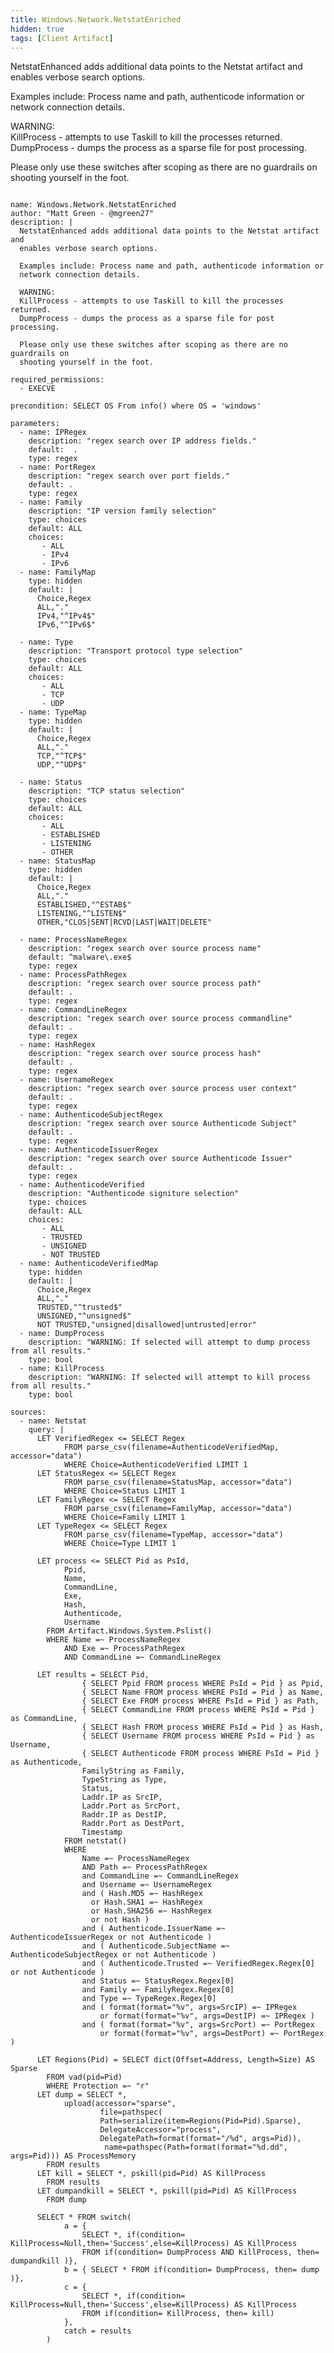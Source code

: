 ```yaml
---
title: Windows.Network.NetstatEnriched
hidden: true
tags: [Client Artifact]
---
```


NetstatEnhanced adds additional data points to the Netstat artifact and
enables verbose search options.

Examples include: Process name and path, authenticode information or
network connection details.

WARNING:  
KillProcess - attempts to use Taskill to kill the processes returned.  
DumpProcess - dumps the process as a sparse file for post processing.  

Please only use these switches after scoping as there are no guardrails on 
shooting yourself in the foot.


<pre><code class="language-yaml">
name: Windows.Network.NetstatEnriched
author: "Matt Green - @mgreen27"
description: |
  NetstatEnhanced adds additional data points to the Netstat artifact and
  enables verbose search options.

  Examples include: Process name and path, authenticode information or
  network connection details.
  
  WARNING:  
  KillProcess - attempts to use Taskill to kill the processes returned.  
  DumpProcess - dumps the process as a sparse file for post processing.  
  
  Please only use these switches after scoping as there are no guardrails on 
  shooting yourself in the foot.

required_permissions:
  - EXECVE
  
precondition: SELECT OS From info() where OS = 'windows'

parameters:
  - name: IPRegex
    description: "regex search over IP address fields."
    default:  .
    type: regex
  - name: PortRegex
    description: "regex search over port fields."
    default: .
    type: regex
  - name: Family
    description: "IP version family selection"
    type: choices
    default: ALL
    choices:
       - ALL
       - IPv4
       - IPv6
  - name: FamilyMap
    type: hidden
    default: |
      Choice,Regex
      ALL,"."
      IPv4,"^IPv4$"
      IPv6,"^IPv6$"

  - name: Type
    description: "Transport protocol type selection"
    type: choices
    default: ALL
    choices:
       - ALL
       - TCP
       - UDP
  - name: TypeMap
    type: hidden
    default: |
      Choice,Regex
      ALL,"."
      TCP,"^TCP$"
      UDP,"^UDP$"

  - name: Status
    description: "TCP status selection"
    type: choices
    default: ALL
    choices:
       - ALL
       - ESTABLISHED
       - LISTENING
       - OTHER
  - name: StatusMap
    type: hidden
    default: |
      Choice,Regex
      ALL,"."
      ESTABLISHED,"^ESTAB$"
      LISTENING,"^LISTEN$"
      OTHER,"CLOS|SENT|RCVD|LAST|WAIT|DELETE"

  - name: ProcessNameRegex
    description: "regex search over source process name"
    default: ^malware\.exe$
    type: regex
  - name: ProcessPathRegex
    description: "regex search over source process path"
    default: .
    type: regex
  - name: CommandLineRegex
    description: "regex search over source process commandline"
    default: .
    type: regex
  - name: HashRegex
    description: "regex search over source process hash"
    default: .
    type: regex
  - name: UsernameRegex
    description: "regex search over source process user context"
    default: .
    type: regex
  - name: AuthenticodeSubjectRegex
    description: "regex search over source Authenticode Subject"
    default: .
    type: regex
  - name: AuthenticodeIssuerRegex
    description: "regex search over source Authenticode Issuer"
    default: .
    type: regex
  - name: AuthenticodeVerified
    description: "Authenticode signiture selection"
    type: choices
    default: ALL
    choices:
       - ALL
       - TRUSTED
       - UNSIGNED
       - NOT TRUSTED
  - name: AuthenticodeVerifiedMap
    type: hidden
    default: |
      Choice,Regex
      ALL,"."
      TRUSTED,"^trusted$"
      UNSIGNED,"^unsigned$"
      NOT TRUSTED,"unsigned|disallowed|untrusted|error"
  - name: DumpProcess
    description: "WARNING: If selected will attempt to dump process from all results."
    type: bool
  - name: KillProcess
    description: "WARNING: If selected will attempt to kill process from all results."
    type: bool
    
sources:
  - name: Netstat
    query: |
      LET VerifiedRegex <= SELECT Regex
            FROM parse_csv(filename=AuthenticodeVerifiedMap, accessor="data")
            WHERE Choice=AuthenticodeVerified LIMIT 1
      LET StatusRegex <= SELECT Regex
            FROM parse_csv(filename=StatusMap, accessor="data")
            WHERE Choice=Status LIMIT 1
      LET FamilyRegex <= SELECT Regex
            FROM parse_csv(filename=FamilyMap, accessor="data")
            WHERE Choice=Family LIMIT 1
      LET TypeRegex <= SELECT Regex
            FROM parse_csv(filename=TypeMap, accessor="data")
            WHERE Choice=Type LIMIT 1

      LET process <= SELECT Pid as PsId,
            Ppid,
            Name,
            CommandLine,
            Exe,
            Hash,
            Authenticode,
            Username
        FROM Artifact.Windows.System.Pslist()
        WHERE Name =~ ProcessNameRegex
            AND Exe =~ ProcessPathRegex
            AND CommandLine =~ CommandLineRegex

      LET results = SELECT Pid,
                { SELECT Ppid FROM process WHERE PsId = Pid } as Ppid,
                { SELECT Name FROM process WHERE PsId = Pid } as Name,
                { SELECT Exe FROM process WHERE PsId = Pid } as Path,
                { SELECT CommandLine FROM process WHERE PsId = Pid } as CommandLine,
                { SELECT Hash FROM process WHERE PsId = Pid } as Hash,
                { SELECT Username FROM process WHERE PsId = Pid } as Username,
                { SELECT Authenticode FROM process WHERE PsId = Pid } as Authenticode,
                FamilyString as Family,
                TypeString as Type,
                Status,
                Laddr.IP as SrcIP, 
                Laddr.Port as SrcPort,
                Raddr.IP as DestIP, 
                Raddr.Port as DestPort,
                Timestamp
            FROM netstat()
            WHERE 
                Name =~ ProcessNameRegex
                AND Path =~ ProcessPathRegex
                and CommandLine =~ CommandLineRegex
                and Username =~ UsernameRegex
                and ( Hash.MD5 =~ HashRegex
                  or Hash.SHA1 =~ HashRegex
                  or Hash.SHA256 =~ HashRegex
                  or not Hash )
                and ( Authenticode.IssuerName =~ AuthenticodeIssuerRegex or not Authenticode )
                and ( Authenticode.SubjectName =~ AuthenticodeSubjectRegex or not Authenticode )
                and ( Authenticode.Trusted =~ VerifiedRegex.Regex[0] or not Authenticode )
                and Status =~ StatusRegex.Regex[0]
                and Family =~ FamilyRegex.Regex[0]
                and Type =~ TypeRegex.Regex[0]
                and ( format(format="%v", args=SrcIP) =~ IPRegex
                    or format(format="%v", args=DestIP) =~ IPRegex )
                and ( format(format="%v", args=SrcPort) =~ PortRegex
                    or format(format="%v", args=DestPort) =~ PortRegex )
    
      LET Regions(Pid) = SELECT dict(Offset=Address, Length=Size) AS Sparse
        FROM vad(pid=Pid)
        WHERE Protection =~ "r"
      LET dump = SELECT *,
            upload(accessor="sparse",
                    file=pathspec(
                    Path=serialize(item=Regions(Pid=Pid).Sparse),
                    DelegateAccessor="process",
                    DelegatePath=format(format="/%d", args=Pid)),
                     name=pathspec(Path=format(format="%d.dd", args=Pid))) AS ProcessMemory
        FROM results
      LET kill = SELECT *, pskill(pid=Pid) AS KillProcess    
        FROM results
      LET dumpandkill = SELECT *, pskill(pid=Pid) AS KillProcess 
        FROM dump
      
      SELECT * FROM switch(
            a = { 
                SELECT *, if(condition= KillProcess=Null,then='Success',else=KillProcess) AS KillProcess
                FROM if(condition= DumpProcess AND KillProcess, then= dumpandkill )},
            b = { SELECT * FROM if(condition= DumpProcess, then= dump )},
            c = { 
                SELECT *, if(condition= KillProcess=Null,then='Success',else=KillProcess) AS KillProcess
                FROM if(condition= KillProcess, then= kill) 
            },
            catch = results
        )

</code></pre>

